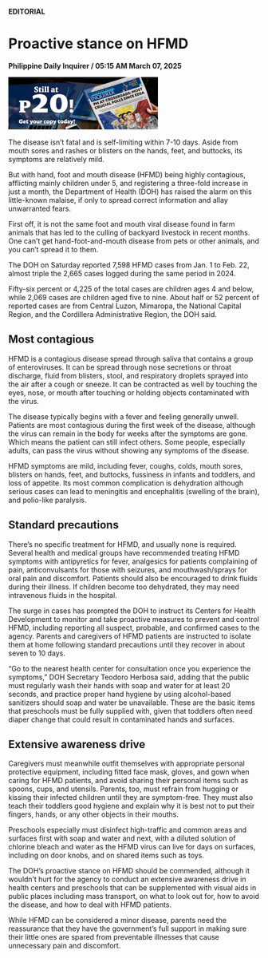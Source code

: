 **EDITORIAL**

# Proactive stance on HFMD

****Philippine Daily Inquirer / 05:15 AM March 07, 2025****

![Image](https://raw.githubusercontent.com/github-jl14/scrapy_api/refs/heads/main/images/editorial03072025.png)

The disease isn’t fatal and is self-limiting within 7-10 days. Aside from mouth sores and rashes or blisters on the hands, feet, and buttocks, its symptoms are relatively mild.

But with hand, foot and mouth disease (HFMD) being highly contagious, afflicting mainly children under 5, and registering a three-fold increase in just a month, the Department of Health (DOH) has raised the alarm on this little-known malaise, if only to spread correct information and allay unwarranted fears.

First off, it is not the same foot and mouth viral disease found in farm animals that has led to the culling of backyard livestock in recent months. One can’t get hand-foot-and-mouth disease from pets or other animals, and you can’t spread it to them.

The DOH on Saturday reported 7,598 HFMD cases from Jan. 1 to Feb. 22, almost triple the 2,665 cases logged during the same period in 2024.

Fifty-six percent or 4,225 of the total cases are children ages 4 and below, while 2,069 cases are children aged five to nine. About half or 52 percent of reported cases are from Central Luzon, Mimaropa, the National Capital Region, and the Cordillera Administrative Region, the DOH said.

## Most contagious

HFMD is a contagious disease spread through saliva that contains a group of enteroviruses. It can be spread through nose secretions or throat discharge, fluid from blisters, stool, and respiratory droplets sprayed into the air after a cough or sneeze. It can be contracted as well by touching the eyes, nose, or mouth after touching or holding objects contaminated with the virus.

The disease typically begins with a fever and feeling generally unwell. Patients are most contagious during the first week of the disease, although the virus can remain in the body for weeks after the symptoms are gone. Which means the patient can still infect others. Some people, especially adults, can pass the virus without showing any symptoms of the disease.

HFMD symptoms are mild, including fever, coughs, colds, mouth sores, blisters on hands, feet, and buttocks, fussiness in infants and toddlers, and loss of appetite. Its most common complication is dehydration although serious cases can lead to meningitis and encephalitis (swelling of the brain), and polio-like paralysis.

## Standard precautions

There’s no specific treatment for HFMD, and usually none is required. Several health and medical groups have recommended treating HFMD symptoms with antipyretics for fever, analgesics for patients complaining of pain, anticonvulsants for those with seizures, and mouthwash/sprays for oral pain and discomfort. Patients should also be encouraged to drink fluids during their illness. If children become too dehydrated, they may need intravenous fluids in the hospital.

The surge in cases has prompted the DOH to instruct its Centers for Health Development to monitor and take proactive measures to prevent and control HFMD, including reporting all suspect, probable, and confirmed cases to the agency. Parents and caregivers of HFMD patients are instructed to isolate them at home following standard precautions until they recover in about seven to 10 days.

“Go to the nearest health center for consultation once you experience the symptoms,” DOH Secretary Teodoro Herbosa said, adding that the public must regularly wash their hands with soap and water for at least 20 seconds, and practice proper hand hygiene by using alcohol-based sanitizers should soap and water be unavailable. These are the basic items that preschools must be fully supplied with, given that toddlers often need diaper change that could result in contaminated hands and surfaces.

## Extensive awareness drive

Caregivers must meanwhile outfit themselves with appropriate personal protective equipment, including fitted face mask, gloves, and gown when caring for HFMD patients, and avoid sharing their personal items such as spoons, cups, and utensils. Parents, too, must refrain from hugging or kissing their infected children until they are symptom-free. They must also teach their toddlers good hygiene and explain why it is best not to put their fingers, hands, or any other objects in their mouths.

Preschools especially must disinfect high-traffic and common areas and surfaces first with soap and water and next, with a diluted solution of chlorine bleach and water as the HFMD virus can live for days on surfaces, including on door knobs, and on shared items such as toys.

The DOH’s proactive stance on HFMD should be commended, although it wouldn’t hurt for the agency to conduct an extensive awareness drive in health centers and preschools that can be supplemented with visual aids in public places including mass transport, on what to look out for, how to avoid the disease, and how to deal with HFMD patients.

While HFMD can be considered a minor disease, parents need the reassurance that they have the government’s full support in making sure their little ones are spared from preventable illnesses that cause unnecessary pain and discomfort.